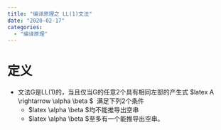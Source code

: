 ```yaml
---
title: "编译原理之 LL(1)文法"
date: "2020-02-17"
categories: 
  - "编译原理"
---
```


# 定义

- 文法G是LL(1)的，当且仅当G的任意2个具有相同左部的产生式 $latex A \\rightarrow \\alpha \\beta $  满足下列2个条件
    - $latex \\alpha \\beta $均不能推导出空串
    - $latex \\alpha \\beta $至多有一个能推导出空串。
